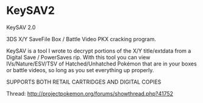 KeySAV2
=======

KeySAV 2.0

3DS X/Y SaveFile Box / Battle Video PKX cracking program.

KeySAV is a tool I wrote to decrypt portions of the X/Y title/extdata from a Digital Save / PowerSaves rip. 
With this tool you can view IVs/Nature/ESV/TSV of Hatched/Unhatched Pokémon that are in your boxes or battle videos, so long as you set everything up properly.

SUPPORTS BOTH RETAIL CARTRIDGES AND DIGITAL COPIES

Thread:
http://projectpokemon.org/forums/showthread.php?41752
